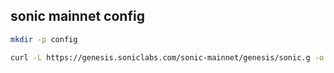 ## sonic mainnet config

```bash
mkdir -p config

curl -L https://genesis.soniclabs.com/sonic-mainnet/genesis/sonic.g -o config/sonic.g
```

